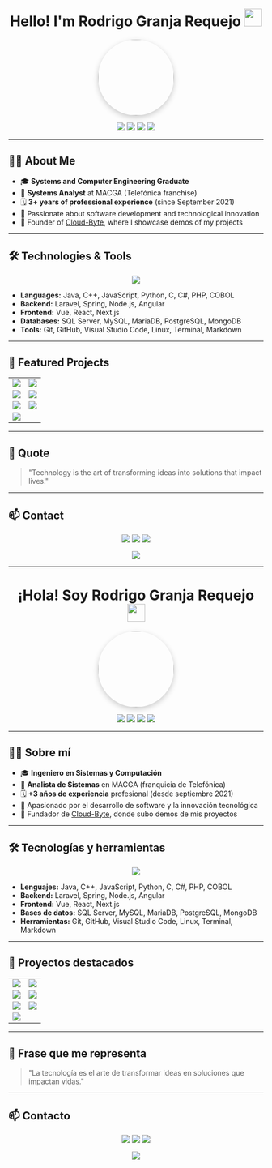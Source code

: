 <h1 align="center">
  <b>Hello! I'm Rodrigo Granja Requejo</b>
  <img src="https://media.giphy.com/media/hvRJCLFzcasrR4ia7z/giphy.gif" width="35">
</h1>

<p align="center">
  <img src="TU_FOTO_URL" width="150" style="border-radius: 50%; box-shadow: 0 4px 12px #00000033;">
</p>

<p align="center">
  <a href="https://cloud-byte.com"><img src="https://img.shields.io/badge/Web-CloudByte-0078d7?style=for-the-badge&logo=google-chrome&logoColor=white"></a>
  <a href="https://wa.me/qr/OTZVNVALFV3TJK1"><img src="https://img.shields.io/badge/WhatsApp-Contact-25D366?style=for-the-badge&logo=whatsapp&logoColor=white"></a>
  <a href="https://facebook.com/rodrigo.granjar"><img src="https://img.shields.io/badge/Facebook-Rodrigo-1877F2?style=for-the-badge&logo=facebook&logoColor=white"></a>
  <img src="https://img.shields.io/badge/Location-Chiclayo-FF5733?style=for-the-badge&logo=google-maps&logoColor=white">
</p>

---

## 👨‍💻 About Me

- 🎓 **Systems and Computer Engineering Graduate**
- 💼 **Systems Analyst** at MACGA (Telefónica franchise)
- 🗓️ **3+ years of professional experience** (since September 2021)
- 🚀 Passionate about software development and technological innovation
- 🏢 Founder of [Cloud-Byte](https://cloud-byte.com), where I showcase demos of my projects

---

## 🛠️ Technologies & Tools

<p align="center">
  <img src="https://skillicons.dev/icons?i=java,cpp,js,py,php,cs,laravel,spring,nodejs,angular,vue,react,nextjs,mysql,postgres,mongodb,git,github,linux,vscode" />
</p>

- **Languages:** Java, C++, JavaScript, Python, C, C#, PHP, COBOL
- **Backend:** Laravel, Spring, Node.js, Angular
- **Frontend:** Vue, React, Next.js
- **Databases:** SQL Server, MySQL, MariaDB, PostgreSQL, MongoDB
- **Tools:** Git, GitHub, Visual Studio Code, Linux, Terminal, Markdown

---

## 🚩 Featured Projects

<table>
  <tr>
    <td><a href="https://github.com/Rodrigo270695/supervisioneventos"><img src="https://img.shields.io/badge/SupervisionEventos-Vue-42b883?style=for-the-badge&logo=vue.js&logoColor=white"></a></td>
    <td><a href="https://github.com/Rodrigo270695/portalAD"><img src="https://img.shields.io/badge/PortalAD-TypeScript-3178c6?style=for-the-badge&logo=typescript&logoColor=white"></a></td>
  </tr>
  <tr>
    <td><a href="https://github.com/Rodrigo270695/MensajeMasivo"><img src="https://img.shields.io/badge/MensajeMasivo-TypeScript-3178c6?style=for-the-badge&logo=typescript&logoColor=white"></a></td>
    <td><a href="https://github.com/Rodrigo270695/cloudbyte"><img src="https://img.shields.io/badge/CloudByte-JavaScript-f7df1e?style=for-the-badge&logo=javascript&logoColor=black"></a></td>
  </tr>
  <tr>
    <td><a href="https://github.com/Rodrigo270695/gestion_tareas_react"><img src="https://img.shields.io/badge/GestiónTareas-React-61dafb?style=for-the-badge&logo=react&logoColor=black"></a></td>
    <td><a href="https://github.com/Rodrigo270695/agente_turistico"><img src="https://img.shields.io/badge/AgenteTurístico-Vue-42b883?style=for-the-badge&logo=vue.js&logoColor=white"></a></td>
  </tr>
  <tr>
    <td><a href="https://github.com/Rodrigo270695/asistenciav2"><img src="https://img.shields.io/badge/AsistenciaV2-Vue-42b883?style=for-the-badge&logo=vue.js&logoColor=white"></a></td>
  </tr>
</table>

---

## 🌟 Quote

> "Technology is the art of transforming ideas into solutions that impact lives."

---

## 📫 Contact

<p align="center">
  <a href="https://cloud-byte.com"><img src="https://img.shields.io/badge/Web-CloudByte-0078d7?style=for-the-badge&logo=google-chrome&logoColor=white"></a>
  <a href="https://wa.me/qr/OTZVNVALFV3TJK1"><img src="https://img.shields.io/badge/WhatsApp-Contact-25D366?style=for-the-badge&logo=whatsapp&logoColor=white"></a>
  <a href="https://facebook.com/rodrigo.granjar"><img src="https://img.shields.io/badge/Facebook-Rodrigo-1877F2?style=for-the-badge&logo=facebook&logoColor=white"></a>
</p>
<p align="center">
  <img src="https://img.shields.io/badge/Location-Chiclayo-FF5733?style=for-the-badge&logo=google-maps&logoColor=white">
</p>

---

<h1 align="center">
  <b>¡Hola! Soy Rodrigo Granja Requejo</b>
  <img src="https://media.giphy.com/media/hvRJCLFzcasrR4ia7z/giphy.gif" width="35">
</h1>

<p align="center">
  <img src="TU_FOTO_URL" width="150" style="border-radius: 50%; box-shadow: 0 4px 12px #00000033;">
</p>

<p align="center">
  <a href="https://cloud-byte.com"><img src="https://img.shields.io/badge/Web-CloudByte-0078d7?style=for-the-badge&logo=google-chrome&logoColor=white"></a>
  <a href="https://wa.me/qr/OTZVNVALFV3TJK1"><img src="https://img.shields.io/badge/WhatsApp-Contactar-25D366?style=for-the-badge&logo=whatsapp&logoColor=white"></a>
  <a href="https://facebook.com/rodrigo.granjar"><img src="https://img.shields.io/badge/Facebook-Rodrigo-1877F2?style=for-the-badge&logo=facebook&logoColor=white"></a>
  <img src="https://img.shields.io/badge/Ubicación-Chiclayo-FF5733?style=for-the-badge&logo=google-maps&logoColor=white">
</p>

---

## 👨‍💻 Sobre mí

- 🎓 **Ingeniero en Sistemas y Computación**
- 💼 **Analista de Sistemas** en MACGA (franquicia de Telefónica)
- 🗓️ **+3 años de experiencia** profesional (desde septiembre 2021)
- 🚀 Apasionado por el desarrollo de software y la innovación tecnológica
- 🏢 Fundador de [Cloud-Byte](https://cloud-byte.com), donde subo demos de mis proyectos

---

## 🛠️ Tecnologías y herramientas

<p align="center">
  <img src="https://skillicons.dev/icons?i=java,cpp,js,py,php,cs,laravel,spring,nodejs,angular,vue,react,nextjs,mysql,postgres,mongodb,git,github,linux,vscode" />
</p>

- **Lenguajes:** Java, C++, JavaScript, Python, C, C#, PHP, COBOL
- **Backend:** Laravel, Spring, Node.js, Angular
- **Frontend:** Vue, React, Next.js
- **Bases de datos:** SQL Server, MySQL, MariaDB, PostgreSQL, MongoDB
- **Herramientas:** Git, GitHub, Visual Studio Code, Linux, Terminal, Markdown

---

## 🚩 Proyectos destacados

<table>
  <tr>
    <td><a href="https://github.com/Rodrigo270695/supervisioneventos"><img src="https://img.shields.io/badge/SupervisionEventos-Vue-42b883?style=for-the-badge&logo=vue.js&logoColor=white"></a></td>
    <td><a href="https://github.com/Rodrigo270695/portalAD"><img src="https://img.shields.io/badge/PortalAD-TypeScript-3178c6?style=for-the-badge&logo=typescript&logoColor=white"></a></td>
  </tr>
  <tr>
    <td><a href="https://github.com/Rodrigo270695/MensajeMasivo"><img src="https://img.shields.io/badge/MensajeMasivo-TypeScript-3178c6?style=for-the-badge&logo=typescript&logoColor=white"></a></td>
    <td><a href="https://github.com/Rodrigo270695/cloudbyte"><img src="https://img.shields.io/badge/CloudByte-JavaScript-f7df1e?style=for-the-badge&logo=javascript&logoColor=black"></a></td>
  </tr>
  <tr>
    <td><a href="https://github.com/Rodrigo270695/gestion_tareas_react"><img src="https://img.shields.io/badge/GestiónTareas-React-61dafb?style=for-the-badge&logo=react&logoColor=black"></a></td>
    <td><a href="https://github.com/Rodrigo270695/agente_turistico"><img src="https://img.shields.io/badge/AgenteTurístico-Vue-42b883?style=for-the-badge&logo=vue.js&logoColor=white"></a></td>
  </tr>
  <tr>
    <td><a href="https://github.com/Rodrigo270695/asistenciav2"><img src="https://img.shields.io/badge/AsistenciaV2-Vue-42b883?style=for-the-badge&logo=vue.js&logoColor=white"></a></td>
  </tr>
</table>

---

## 🌟 Frase que me representa

> "La tecnología es el arte de transformar ideas en soluciones que impactan vidas."

---

## 📫 Contacto

<p align="center">
  <a href="https://cloud-byte.com"><img src="https://img.shields.io/badge/Web-CloudByte-0078d7?style=for-the-badge&logo=google-chrome&logoColor=white"></a>
  <a href="https://wa.me/qr/OTZVNVALFV3TJK1"><img src="https://img.shields.io/badge/WhatsApp-Contactar-25D366?style=for-the-badge&logo=whatsapp&logoColor=white"></a>
  <a href="https://facebook.com/rodrigo.granjar"><img src="https://img.shields.io/badge/Facebook-Rodrigo-1877F2?style=for-the-badge&logo=facebook&logoColor=white"></a>
</p>
<p align="center">
  <img src="https://img.shields.io/badge/Ubicación-Chiclayo-FF5733?style=for-the-badge&logo=google-maps&logoColor=white">
</p>
